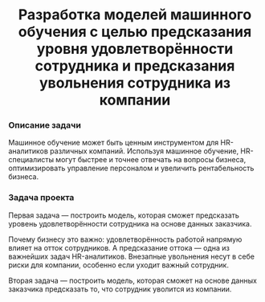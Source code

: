 <h1 align="center">Разработка моделей машинного обучения с целью предсказания уровня удовлетворённости сотрудника и предсказания увольнения сотрудника из компании</h1>

###

<h3 align="left">  Описание задачи</h3>

Машинное обучение может быть ценным инструментом для HR-аналитиков различных компаний. Используя машинное обучение, HR-специалисты могут быстрее и точнее отвечать на вопросы бизнеса, оптимизировать управление персоналом и увеличить рентабельность бизнеса.

###


<h3 align="left">  Задача проекта</h3>

Первая задача — построить модель, которая сможет предсказать уровень удовлетворённости сотрудника на основе данных заказчика.

Почему бизнесу это важно: удовлетворённость работой напрямую влияет на отток сотрудников. А предсказание оттока — одна из важнейших задач HR-аналитиков. Внезапные увольнения несут в себе риски для компании, особенно если уходит важный сотрудник.

Вторая задача — построить модель, которая сможет на основе данных заказчика предсказать то, что сотрудник уволится из компании.

###
